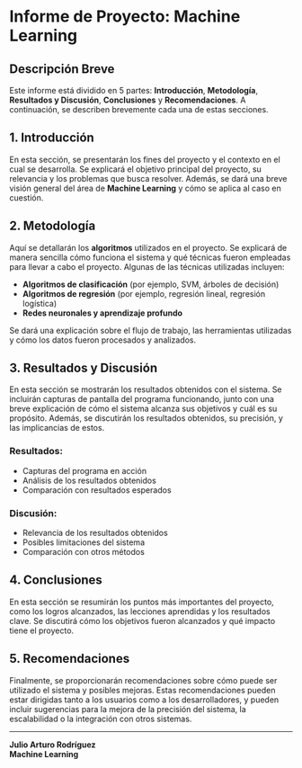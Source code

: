 # Informe de Proyecto: **Machine Learning**

## Descripción Breve

Este informe está dividido en 5 partes: **Introducción**, **Metodología**, **Resultados y Discusión**, **Conclusiones** y **Recomendaciones**. A continuación, se describen brevemente cada una de estas secciones.

## 1. Introducción

En esta sección, se presentarán los fines del proyecto y el contexto en el cual se desarrolla. Se explicará el objetivo principal del proyecto, su relevancia y los problemas que busca resolver. Además, se dará una breve visión general del área de **Machine Learning** y cómo se aplica al caso en cuestión.

## 2. Metodología

Aquí se detallarán los **algoritmos** utilizados en el proyecto. Se explicará de manera sencilla cómo funciona el sistema y qué técnicas fueron empleadas para llevar a cabo el proyecto. Algunas de las técnicas utilizadas incluyen:

- **Algoritmos de clasificación** (por ejemplo, SVM, árboles de decisión)
- **Algoritmos de regresión** (por ejemplo, regresión lineal, regresión logística)
- **Redes neuronales y aprendizaje profundo**

Se dará una explicación sobre el flujo de trabajo, las herramientas utilizadas y cómo los datos fueron procesados y analizados.

## 3. Resultados y Discusión

En esta sección se mostrarán los resultados obtenidos con el sistema. Se incluirán capturas de pantalla del programa funcionando, junto con una breve explicación de cómo el sistema alcanza sus objetivos y cuál es su propósito. Además, se discutirán los resultados obtenidos, su precisión, y las implicancias de estos.

### Resultados:

- Capturas del programa en acción
- Análisis de los resultados obtenidos
- Comparación con resultados esperados

### Discusión:

- Relevancia de los resultados obtenidos
- Posibles limitaciones del sistema
- Comparación con otros métodos

## 4. Conclusiones

En esta sección se resumirán los puntos más importantes del proyecto, como los logros alcanzados, las lecciones aprendidas y los resultados clave. Se discutirá cómo los objetivos fueron alcanzados y qué impacto tiene el proyecto.

## 5. Recomendaciones

Finalmente, se proporcionarán recomendaciones sobre cómo puede ser utilizado el sistema y posibles mejoras. Estas recomendaciones pueden estar dirigidas tanto a los usuarios como a los desarrolladores, y pueden incluir sugerencias para la mejora de la precisión del sistema, la escalabilidad o la integración con otros sistemas.

---

**Julio Arturo Rodríguez**  
**Machine Learning**
